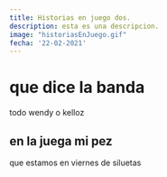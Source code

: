 ```yaml
---
title: Historias en juego dos.
description: esta es una descripcion.
image: "historiasEnJuego.gif"
fecha: '22-02-2021'
---
```


# que dice la banda
todo wendy o kelloz

## en la juega mi pez
que estamos en viernes de siluetas
